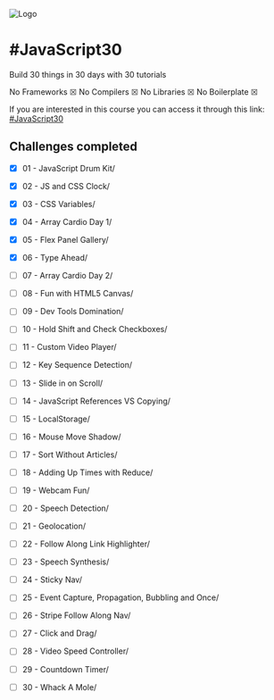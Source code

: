 ﻿![Logo](https://camo.githubusercontent.com/07ca65497065dd926bd889c53b7b7652f8ef3cbc4320739cf7ebed3c4d34cb2d/68747470733a2f2f6a61766173637269707433302e636f6d2f696d616765732f4a53332d736f6369616c2d73686172652e706e67)

# #JavaScript30

Build 30 things in 30 days with 30 tutorials

No Frameworks ☒ 
No Compilers ☒ 
No Libraries ☒
No Boilerplate ☒

If you are interested in this course you can access it through this link: 
[#JavaScript30](https://javascript30.com/)


## Challenges completed

- [x] 01 - JavaScript Drum Kit/
- [x] 02 - JS and CSS Clock/
- [x] 03 - CSS Variables/
- [x] 04 - Array Cardio Day 1/
- [x] 05 - Flex Panel Gallery/
- [x] 06 - Type Ahead/
- [ ] 07 - Array Cardio Day 2/
- [ ] 08 - Fun with HTML5 Canvas/
- [ ] 09 - Dev Tools Domination/
- [ ] 10 - Hold Shift and Check Checkboxes/
- [ ] 11 - Custom Video Player/
- [ ] 12 - Key Sequence Detection/
- [ ] 13 - Slide in on Scroll/
- [ ] 14 - JavaScript References VS Copying/
- [ ] 15 - LocalStorage/
- [ ] 16 - Mouse Move Shadow/
- [ ] 17 - Sort Without Articles/
- [ ] 18 - Adding Up Times with Reduce/
- [ ] 19 - Webcam Fun/
- [ ] 20 - Speech Detection/
- [ ] 21 - Geolocation/
- [ ] 22 - Follow Along Link Highlighter/
- [ ] 23 - Speech Synthesis/
- [ ] 24 - Sticky Nav/
- [ ] 25 - Event Capture, Propagation, Bubbling and Once/
- [ ] 26 - Stripe Follow Along Nav/
- [ ] 27 - Click and Drag/
- [ ] 28 - Video Speed Controller/
- [ ] 29 - Countdown Timer/
- [ ] 30 - Whack A Mole/




